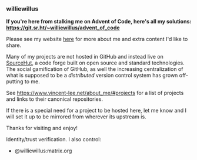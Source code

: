 ### williewillus

**If you're here from stalking me on Advent of Code, here's all my solutions: https://git.sr.ht/~williewillus/advent_of_code**

Please see my website [here](https://www.vincent-lee.net) for more about me and extra content I'd like to share.

Many of my projects are not hosted in GitHub and instead live on [SourceHut](https://sr.ht/~williewillus/), a code forge
built on open source and standard technologies. The social gamification of GitHub, as well the increasing centralization of what
is supposed to be a *distributed* version control system has grown off-putting to me.

See https://www.vincent-lee.net/about_me/#projects for a list of projects and links to their canonical repositories.

If there is a special need for a project to be hosted here, let me know and I will set it up to be mirrored from wherever its upstream is.

Thanks for visiting and enjoy!


Identity/trust verification. I also control:

* @williewillus:matrix.org
